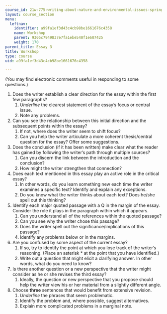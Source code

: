```yaml
---
course_id: 21w-775-writing-about-nature-and-environmental-issues-spring-2017
layout: course_section
menu:
  leftnav:
    identifier: a99fa1ef3d43c4cb98be1661676c4358
    name: Workshop
    parent: 9305c7949837e7fa1ebe540f1e607425
    weight: 170
parent_title: Essay 3
title: Workshop
type: course
uid: a99fa1ef3d43c4cb98be1661676c4358

---
```


(You may find electronic comments useful in responding to some questions.)

1.  Does the writer establish a clear direction for the essay within the first few paragraphs?
    1.  _Underline_ the clearest statement of the essay’s focus or central issue.
    2.  Note any problems.
2.  Can you see the relationship between this initial direction and the subsequent points within the essay?
    1.  If not, where does the writer seem to shift focus?
    2.  Can you help the writer articulate a more coherent thesis/central question for the essay? Offer some suggestions.
3.  Does the conclusion (if it has been written) make clear what the reader has gained by following the writer’s path through multiple sources?
    1.  Can you discern the link between the introduction and the conclusion?
    2.  How might the writer strengthen that connection?
4.  Does each text mentioned in this essay play an active role in the critical essay?
    1.  In other words, do you learn something new each time the writer examines a specific text? Identify and explain any exceptions.
    2.  Do you know what the writer thinks about each text? Does he/she spell out this thinking?
5.  Identify each major quoted passage with a Q in the margin of the essay. Consider the role it plays in the paragraph within which it appears.
    1.  Can you understand all of the references within the quoted passage?
    2.  Can you see why the writer chose this passage?
    3.  Does the writer spell out the significance/implications of this passage?
    4.  Identify any problems below or in the margins.
6.  Are you confused by some aspect of the current essay?
    1.  If so, try to identify the point at which you lose track of the writer’s reasoning. (Place an asterisk \* at the point that you have identified.)
    2.  Write out a question that might elicit a clarifying answer. In other words, what do you need to know?
7.  Is there another question or a new perspective that the writer might consider as he or she revises the third essay?
    1.  Ideally, the question or new perspective that you propose should help the writer view his or her material from a slightly different angle.
8.  Choose **three** sentences that would benefit from extensive revision.
    1.  _Underline_ the phrases that seem problematic.
    2.  Identify the problem and, where possible, suggest alternatives.
    3.  Explain more complicated problems in a marginal note.